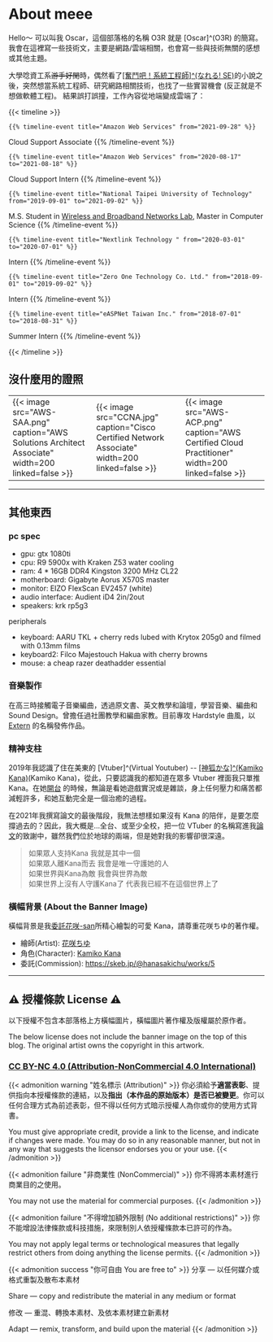 # About meee

Hello～ 可以叫我 Oscar，這個部落格的名稱 O3R 就是 [Oscar]^(O3R) 的簡寫。\
我會在這裡寫一些技術文，主要是網路/雲端相關，也會寫一些與技術無關的感想或其他主題。

大學唸資工系~~游手好閒~~時，偶然看了[[奮鬥吧！系統工程師]^(なれる! SE)](https://zh.wikipedia.org/wiki/%E5%A5%AE%E9%AC%A5%E5%90%A7%EF%BC%81%E7%B3%BB%E7%B5%B1%E5%B7%A5%E7%A8%8B%E5%B8%AB)的小說之後，突然想當系統工程師、研究網路相關技術，也找了一些實習機會 (反正就是不想做軟體工程)。
結果誤打誤撞，工作內容從地端變成雲端了：

{{< timeline >}}

    {{% timeline-event title="Amazon Web Services" from="2021-09-28" %}}
Cloud Support Associate
    {{% /timeline-event %}}

    {{% timeline-event title="Amazon Web Services" from="2020-08-17" to="2021-08-18" %}}
Cloud Support Intern
    {{% /timeline-event %}}

    {{% timeline-event title="National Taipei University of Technology" from="2019-09-01" to="2021-09-02" %}}
M.S. Student in <a href="https://netlab.csie.ntut.edu.tw/" target="_blank">Wireless and Broadband Networks Lab</a>, Master in Computer Science
    {{% /timeline-event %}}

    {{% timeline-event title="Nextlink Technology " from="2020-03-01" to="2020-07-01" %}}
Intern
    {{% /timeline-event %}}

    {{% timeline-event title="Zero One Technology Co. Ltd." from="2018-09-01" to="2019-09-02" %}}
Intern
    {{% /timeline-event %}}

    {{% timeline-event title="eASPNet Taiwan Inc." from="2018-07-01" to="2018-08-31" %}}
Summer Intern
    {{% /timeline-event %}}

{{< /timeline >}}

## 沒什麼用的證照
|                                                                                                    |                                                                                                 |                                                                                                   |
| -------------------------------------------------------------------------------------------------- | ----------------------------------------------------------------------------------------------- | ------------------------------------------------------------------------------------------------- |
| {{< image src="AWS-SAA.png" caption="AWS Solutions Architect Associate" width=200 linked=false >}} | {{< image src="CCNA.jpg" caption="Cisco Certified Network Associate" width=200 linked=false >}} | {{< image src="AWS-ACP.png" caption="AWS Certified Cloud Practitioner" width=200 linked=false >}} |
---

## 其他東西

### pc spec
- gpu: gtx 1080ti
- cpu: R9 5900x with Kraken Z53 water cooling
- ram: 4 * 16GB DDR4 Kingston 3200 MHz CL22
- motherboard: Gigabyte Aorus X570S master
- monitor: EIZO FlexScan EV2457 (white)
- audio interface: Audient iD4 2in/2out
- speakers: krk rp5g3

peripherals
- keyboard: AARU TKL + cherry reds lubed with Krytox 205g0 and filmed with 0.13mm films
- keyboard2: Filco Majestouch Hakua with cherry browns
- mouse: a cheap razer deathadder essential

### 音樂製作

在高三時接觸電子音樂編曲，透過原文書、英文教學和論壇，學習音樂、編曲和 Sound Design。曾擔任過社團教學和編曲家教。目前專攻 Hardstyle 曲風，以 [Extern](https://www.facebook.com/djextern/) 的名稱發佈作品。

### 精神支柱

2019年我認識了住在美東的 [Vtuber]^(Virtual Youtuber) -- [[神狐かな]^(Kamiko Kana)](https://www.twitch.tv/kana)(Kamiko Kana)，從此，只要認識我的都知道在眾多 Vtuber 裡面我只單推 Kana。在她[開台](https://www.twitch.tv/kana) 的時候，無論是看她遊戲實況或是雜談，身上任何壓力和痛苦都減輕許多，和她互動完全是一個治癒的過程。

在2021年我撰寫論文的最後階段，我無法想樣如果沒有 Kana 的陪伴，是要怎麼撐過去的？因此，我大概是...全台、或至少全校，把一位 VTuber 的名稱寫進我[論文](https://ndltd.ncl.edu.tw/cgi-bin/gs32/gsweb.cgi?o=dnclcdr&s=id=%22109TIT00392043%22.&searchmode=basic)的致謝中，雖然我們位於地球的兩端，但是她對我的影響卻很深遠。

> 如果眾人支持Kana 我就是其中一個\
> 如果眾人離Kana而去 我會是唯一守護她的人\
> 如果世界與Kana為敵 我會與世界為敵\
> 如果世界上沒有人守護Kana了 代表我已經不在這個世界上了

### 橫幅背景 (About the Banner Image)
橫幅背景是我[委託花咲-san]()所精心繪製的可愛 Kana，請尊重花咲ちゆ的著作權。
- 繪師(Artist): [花咲ちゆ](https://twitter.com/hanasakichu)
- 角色(Character): [Kamiko Kana](https://www.twitch.tv/kana)
- 委託(Commission): https://skeb.jp/@hanasakichu/works/5

---
## :warning: 授權條款 License :warning:

以下授權不包含本部落格上方橫幅圖片，橫幅圖片著作權及版權屬於原作者。

The below license does not include the banner image on the top of this blog. The original artist owns the copyright in this artwork.

### [CC BY-NC 4.0 (Attribution-NonCommercial 4.0 International)](https://creativecommons.org/licenses/by-nc/4.0/)

{{< admonition warning "姓名標示 (Attribution)" >}}
你必須給予**適當表彰**、提供指向本授權條款的連結，以及**指出（本作品的原始版本）是否已被變更**。你可以任何合理方式為前述表彰，但不得以任何方式暗示授權人為你或你的使用方式背書。

You must give appropriate credit, provide a link to the license, and indicate if changes were made. You may do so in any reasonable manner, but not in any way that suggests the licensor endorses you or your use. 
{{< /admonition >}}

{{< admonition failure "非商業性  (NonCommercial)" >}}
你不得將本素材進行商業目的之使用。

You may not use the material for commercial purposes. 
{{< /admonition >}}

{{< admonition failure "不得增加額外限制  (No additional restrictions)" >}}
你不能增設法律條款或科技措施，來限制別人依授權條款本已許可的作為。

You may not apply legal terms or technological measures that legally restrict others from doing anything the license permits.
{{< /admonition >}}

{{< admonition success "你可自由 You are free to" >}}
分享 — 以任何媒介或格式重製及散布本素材

Share — copy and redistribute the material in any medium or format 

修改 — 重混、轉換本素材、及依本素材建立新素材 

Adapt — remix, transform, and build upon the material
{{< /admonition >}}
